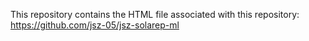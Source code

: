 This repository contains the HTML file associated with this repository: https://github.com/jsz-05/jsz-solarep-ml
